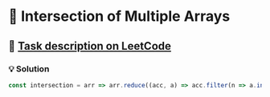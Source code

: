 # 📝 Intersection of Multiple Arrays

## 🔗 [Task description on LeetCode](https://leetcode.com/problems/intersection-of-multiple-arrays/description/)

### 💡 Solution

```javascript
const intersection = arr => arr.reduce((acc, a) => acc.filter(n => a.includes(n))).sort((a, b) => a - b);
```
